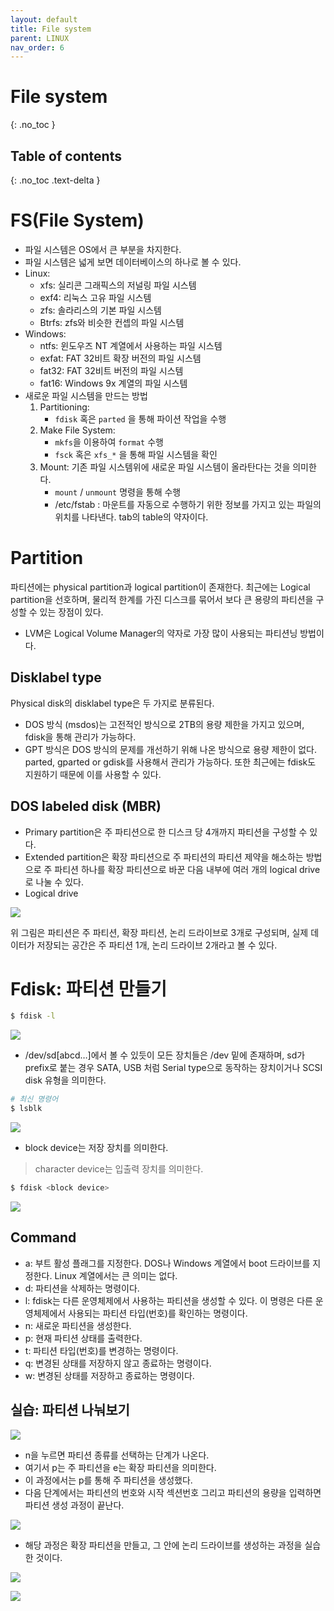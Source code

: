 ```yaml
---
layout: default
title: File system
parent: LINUX
nav_order: 6
---
```


# File system
{: .no_toc }

## Table of contents
{: .no_toc .text-delta }



# FS(File System)

- 파일 시스템은 OS에서 큰 부분을 차지한다.
- 파일 시스템은 넓게 보면 데이터베이스의 하나로 볼 수 있다.
- Linux:
    - xfs: 실리콘 그래픽스의 저널링 파일 시스템
    - exf4:  리눅스 고유 파일 시스템
    - zfs: 솔라리스의 기본 파일 시스템
    - Btrfs: zfs와 비슷한 컨셉의 파일 시스템
- Windows:
    - ntfs: 윈도우즈 NT 계열에서 사용하는 파일 시스템
    - exfat: FAT 32비트 확장 버전의 파일 시스템
    - fat32: FAT 32비트 버전의 파일 시스템
    - fat16: Windows 9x 계열의 파일 시스템
- 새로운 파일 시스템을 만드는 방법
    1. Partitioning: 
        - `fdisk` 혹은 `parted` 을 통해 파이션 작업을 수행
    2. Make File System: 
        - `mkfs`을 이용하여 `format` 수행
        - `fsck` 혹은 `xfs_*` 을 통해 파일 시스템을 확인
    3. Mount: 기존 파일 시스템위에 새로운 파일 시스템이 올라탄다는 것을 의미한다.
        - `mount` / `unmount` 명령을 통해 수행
        - /etc/fstab : 마운트를 자동으로 수행하기 위한 정보를 가지고 있는 파일의 위치를 나타낸다. tab의 table의 약자이다.

# Partition

파티션에는 physical partition과 logical partition이 존재한다. 최근에는 Logical partition을 선호하며, 물리적 한계를 가진 디스크를 묶어서 보다 큰 용량의 파티션을 구성할 수 있는 장점이 있다.

- LVM은 Logical Volume Manager의 약자로 가장 많이 사용되는 파티션닝 방법이다.

## Disklabel type

Physical disk의 disklabel type은 두 가지로 분류된다.

- DOS 방식 (msdos)는 고전적인 방식으로 2TB의 용량 제한을 가지고 있으며, fdisk을 통해 관리가 가능하다.
- GPT 방식은 DOS 방식의 문제를 개선하기 위해 나온 방식으로 용량 제한이 없다. parted, gparted or gdisk를 사용해서 관리가 가능하다. 또한 최근에는 fdisk도 지원하기 때문에 이를 사용할 수 있다.

## DOS labeled disk (MBR)

- Primary partition은 주 파티션으로 한 디스크 당 4개까지 파티션을 구성할 수 있다.
- Extended partition은 확장 파티션으로 주 파티션의 파티션 제약을 해소하는 방법으로 주 파티션 하나를 확장 파티션으로 바꾼 다음 내부에 여러 개의 logical drive로 나눌 수 있다.
- Logical drive

![](imgs/2023-05-14-00-10-09.png)

위 그림은 파티션은 주 파티션, 확장 파티션, 논리 드라이브로 3개로 구성되며, 실제 데이터가 저장되는 공간은 주 파티션 1개, 논리 드라이브 2개라고 볼 수 있다.

# Fdisk: 파티션 만들기

```bash
$ fdisk -l
```

![](imgs/2023-05-14-00-10-19.png)

- /dev/sd[abcd…]에서 볼 수 있듯이 모든 장치들은 /dev 밑에 존재하며, sd가 prefix로 붙는 경우 SATA, USB 처럼 Serial type으로 동작하는 장치이거나 SCSI disk 유형을 의미한다.

```bash
# 최신 명령어
$ lsblk
```

![](imgs/2023-05-14-00-10-30.png)

- block device는 저장 장치를 의미한다.

> character device는 입출력 장치를 의미한다.


```bash
$ fdisk <block device>
```

![](imgs/2023-05-14-00-10-36.png)

## Command

- a: 부트 활성 플래그를 지정한다. DOS나 Windows 계열에서 boot 드라이브를 지정한다. Linux 계열에서는 큰 의미는 없다.
- d: 파티션을 삭제하는 명령이다.
- l: fdisk는 다른 운영체제에서 사용하는 파티션을 생성할 수 있다. 이 명령은 다른 운영체제에서 사용되는 파티션 타입(번호)를 확인하는 명령이다.
- n: 새로운 파티션을 생성한다.
- p: 현재 파티션 상태를 출력한다.
- t: 파티션 타입(번호)를 변경하는 명령이다.
- q: 변경된 상태를 저장하지 않고 종료하는 명령이다.
- w: 변경된 상태를 저장하고 종료하는 명령이다.

## 실습: 파티션 나눠보기

![](imgs/2023-05-14-00-13-30.png)

- n을 누르면 파티션 종류를 선택하는 단계가 나온다.
- 여기서 p는 주 파티션을 e는 확장 파티션을 의미한다.
- 이 과정에서는 p를 통해 주 파티션을 생성했다.
- 다음 단계에서는 파티션의 번호와 시작 섹션번호 그리고 파티션의 용량을 입력하면 파티션 생성 과정이 끝난다.

![](imgs/2023-05-14-00-13-41.png)

- 해당 과정은 확장 파티션을 만들고, 그 안에 논리 드라이브를 생성하는 과정을 실습한 것이다.

![](imgs/2023-05-14-00-14-01.png)

![](imgs/2023-05-14-00-14-10.png)